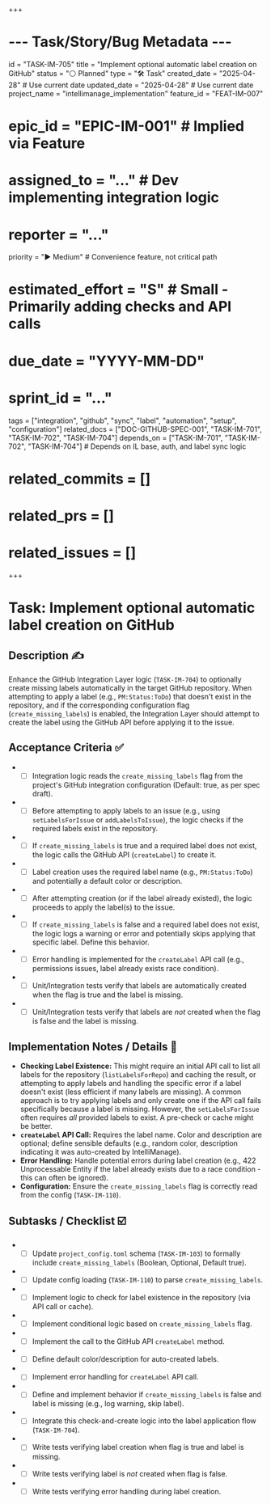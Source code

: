 +++
# --- Task/Story/Bug Metadata ---
id = "TASK-IM-705"
title = "Implement optional automatic label creation on GitHub"
status = "⚪️ Planned"
type = "🛠️ Task"
created_date = "2025-04-28" # Use current date
updated_date = "2025-04-28" # Use current date
project_name = "intellimanage_implementation"
feature_id = "FEAT-IM-007"
# epic_id = "EPIC-IM-001" # Implied via Feature
# assigned_to = "..." # Dev implementing integration logic
# reporter = "..."
priority = "▶️ Medium" # Convenience feature, not critical path
# estimated_effort = "S" # Small - Primarily adding checks and API calls
# due_date = "YYYY-MM-DD"
# sprint_id = "..."
tags = ["integration", "github", "sync", "label", "automation", "setup", "configuration"]
related_docs = ["DOC-GITHUB-SPEC-001", "TASK-IM-701", "TASK-IM-702", "TASK-IM-704"]
depends_on = ["TASK-IM-701", "TASK-IM-702", "TASK-IM-704"] # Depends on IL base, auth, and label sync logic
# related_commits = []
# related_prs = []
# related_issues = []
+++

# Task: Implement optional automatic label creation on GitHub

## Description ✍️

Enhance the GitHub Integration Layer logic (`TASK-IM-704`) to optionally create missing labels automatically in the target GitHub repository. When attempting to apply a label (e.g., `PM:Status:ToDo`) that doesn't exist in the repository, and if the corresponding configuration flag (`create_missing_labels`) is enabled, the Integration Layer should attempt to create the label using the GitHub API before applying it to the issue.

## Acceptance Criteria ✅

*   - [ ] Integration logic reads the `create_missing_labels` flag from the project's GitHub integration configuration (Default: true, as per spec draft).
*   - [ ] Before attempting to apply labels to an issue (e.g., using `setLabelsForIssue` or `addLabelsToIssue`), the logic checks if the required labels exist in the repository.
*   - [ ] If `create_missing_labels` is true and a required label does not exist, the logic calls the GitHub API (`createLabel`) to create it.
*   - [ ] Label creation uses the required label name (e.g., `PM:Status:ToDo`) and potentially a default color or description.
*   - [ ] After attempting creation (or if the label already existed), the logic proceeds to apply the label(s) to the issue.
*   - [ ] If `create_missing_labels` is false and a required label does not exist, the logic logs a warning or error and potentially skips applying that specific label. Define this behavior.
*   - [ ] Error handling is implemented for the `createLabel` API call (e.g., permissions issues, label already exists race condition).
*   - [ ] Unit/Integration tests verify that labels are automatically created when the flag is true and the label is missing.
*   - [ ] Unit/Integration tests verify that labels are *not* created when the flag is false and the label is missing.

## Implementation Notes / Details 📝

*   **Checking Label Existence:** This might require an initial API call to list all labels for the repository (`listLabelsForRepo`) and caching the result, or attempting to apply labels and handling the specific error if a label doesn't exist (less efficient if many labels are missing). A common approach is to try applying labels and only create one if the API call fails specifically because a label is missing. However, the `setLabelsForIssue` often requires *all* provided labels to exist. A pre-check or cache might be better.
*   **`createLabel` API Call:** Requires the label name. Color and description are optional; define sensible defaults (e.g., random color, description indicating it was auto-created by IntelliManage).
*   **Error Handling:** Handle potential errors during label creation (e.g., 422 Unprocessable Entity if the label already exists due to a race condition - this can often be ignored).
*   **Configuration:** Ensure the `create_missing_labels` flag is correctly read from the config (`TASK-IM-110`).

## Subtasks / Checklist ☑️

*   - [ ] Update `project_config.toml` schema (`TASK-IM-103`) to formally include `create_missing_labels` (Boolean, Optional, Default true).
*   - [ ] Update config loading (`TASK-IM-110`) to parse `create_missing_labels`.
*   - [ ] Implement logic to check for label existence in the repository (via API call or cache).
*   - [ ] Implement conditional logic based on `create_missing_labels` flag.
*   - [ ] Implement the call to the GitHub API `createLabel` method.
*   - [ ] Define default color/description for auto-created labels.
*   - [ ] Implement error handling for `createLabel` API call.
*   - [ ] Define and implement behavior if `create_missing_labels` is false and label is missing (e.g., log warning, skip label).
*   - [ ] Integrate this check-and-create logic into the label application flow (`TASK-IM-704`).
*   - [ ] Write tests verifying label creation when flag is true and label is missing.
*   - [ ] Write tests verifying label is *not* created when flag is false.
*   - [ ] Write tests verifying error handling during label creation.
